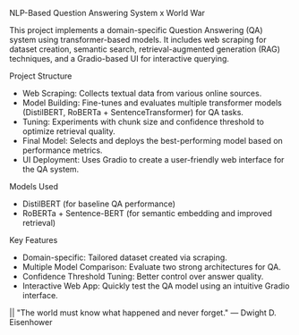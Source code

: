 NLP-Based Question Answering System x World War

This project implements a domain-specific Question Answering (QA) system using transformer-based models.
It includes web scraping for dataset creation, semantic search, retrieval-augmented generation (RAG) techniques, and a Gradio-based UI for interactive querying.

Project Structure
- Web Scraping: Collects textual data from various online sources.
- Model Building: Fine-tunes and evaluates multiple transformer models (DistilBERT, RoBERTa + SentenceTransformer) for QA tasks.
- Tuning: Experiments with chunk size and confidence threshold to optimize retrieval quality.
- Final Model: Selects and deploys the best-performing model based on performance metrics.
- UI Deployment: Uses Gradio to create a user-friendly web interface for the QA system.

Models Used
- DistilBERT (for baseline QA performance)
- RoBERTa + Sentence-BERT (for semantic embedding and improved retrieval)

Key Features
- Domain-specific: Tailored dataset created via scraping.
- Multiple Model Comparison: Evaluate two strong architectures for QA.
- Confidence Threshold Tuning: Better control over answer quality.
- Interactive Web App: Quickly test the QA model using an intuitive Gradio interface.

||  "The world must know what happened and never forget." — Dwight D. Eisenhower 
